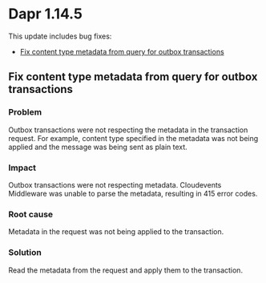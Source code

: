 # Dapr 1.14.5

This update includes bug fixes:

- [Fix content type metadata from query for outbox transactions](#fix-content-type-metadata-from-query-for-outbox-transaction)
 
## Fix content type metadata from query for outbox transactions

### Problem

Outbox transactions were not respecting the metadata in the transaction request.
For example, content type specified in the metadata was not being applied and the message was being sent as plain text.

### Impact

Outbox transactions were not respecting metadata.
Cloudevents Middleware was unable to parse the metadata, resulting in 415 error codes.

### Root cause

Metadata in the request was not being applied to the transaction.

### Solution

Read the metadata from the request and apply them to the transaction.
